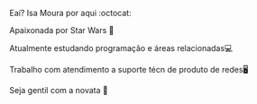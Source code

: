 Eaí? Isa Moura por aqui :octocat: 

Apaixonada por Star Wars 🌟

Atualmente estudando programação e áreas relacionadas💻

Trabalho com atendimento a suporte técn de produto de redes🖥️

Seja gentil com a novata 👀

